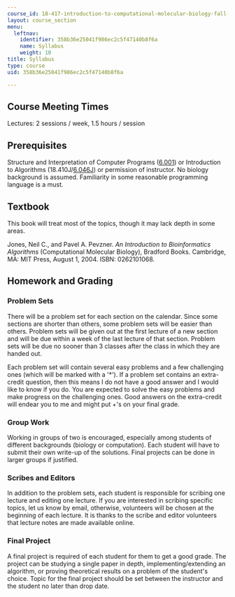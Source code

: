 ```yaml
---
course_id: 18-417-introduction-to-computational-molecular-biology-fall-2004
layout: course_section
menu:
  leftnav:
    identifier: 358b36e25041f986ec2c5f47140b8f6a
    name: Syllabus
    weight: 10
title: Syllabus
type: course
uid: 358b36e25041f986ec2c5f47140b8f6a

---
```


Course Meeting Times
--------------------

Lectures: 2 sessions / week, 1.5 hours / session

Prerequisites
-------------

Structure and Interpretation of Computer Programs ([6.001](/courses/6-001-structure-and-interpretation-of-computer-programs-spring-2005)) or Introduction to Algorithms (18.410J/[6.046J](/courses/6-046j-introduction-to-algorithms-sma-5503-fall-2005)) or permission of instructor. No biology background is assumed. Familiarity in some reasonable programming language is a must.

Textbook
--------

This book will treat most of the topics, though it may lack depth in some areas.

Jones, Neil C., and Pavel A. Pevzner. _An Introduction to Bioinformatics Algorithms_ (Computational Molecular Biology), Bradford Books. Cambridge, MA: MIT Press, August 1, 2004. ISBN: 0262101068.

Homework and Grading
--------------------

### Problem Sets

There will be a problem set for each section on the calendar. Since some sections are shorter than others, some problem sets will be easier than others. Problem sets will be given out at the first lecture of a new section and will be due within a week of the last lecture of that section. Problem sets will be due no sooner than 3 classes after the class in which they are handed out.

Each problem set will contain several easy problems and a few challenging ones (which will be marked with a '\*'). If a problem set contains an extra-credit question, then this means I do not have a good answer and I would like to know if you do. You are expected to solve the easy problems and make progress on the challenging ones. Good answers on the extra-credit will endear you to me and might put +'s on your final grade.

### Group Work

Working in groups of two is encouraged, especially among students of different backgrounds (biology or computation). Each student will have to submit their own write-up of the solutions. Final projects can be done in larger groups if justified.

### Scribes and Editors

In addition to the problem sets, each student is responsible for scribing one lecture and editing one lecture. If you are interested in scribing specific topics, let us know by email, otherwise, volunteers will be chosen at the beginning of each lecture. It is thanks to the scribe and editor volunteers that lecture notes are made available online.

### Final Project

A final project is required of each student for them to get a good grade. The project can be studying a single paper in depth, implementing/extending an algorithm, or proving theoretical results on a problem of the student's choice. Topic for the final project should be set between the instructor and the student no later than drop date.